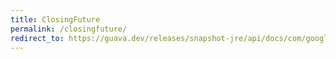 ```yaml
---
title: ClosingFuture
permalink: /closingfuture/
redirect_to: https://guava.dev/releases/snapshot-jre/api/docs/com/google/common/util/concurrent/ClosingFuture.html
---
```

